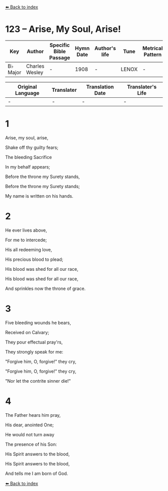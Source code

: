[⬅️ Back to index](../README.md)

# 123 – Arise, My Soul, Arise!

Key | Author   | Specific Bible Passage     |Hymn Date |Author's life |Tune |Metrical Pattern   |Composer/Source
-- | --------- | ---------------------------|----------|--------------|-----|-------------------|-------------  
B♭ Major |Charles Wesley |- |1908 |- |LENOX |- |Lewis Edson

Original Language | Translater | Translation Date   | Translater's Life  
----------------- | --------- | --------------------|-------------     
\- |- |- |-




# 1

Arise, my soul, arise,

Shake off thy guilty fears;

The bleeding Sacrifice

In my behalf appears;

Before the throne my Surety stands,

Before the throne my Surety stands;

My name is written on his hands.



# 2

He ever lives above,

For me to intercede;

His all redeeming love,

His precious blood to plead;

His blood was shed for all our race,

His blood was shed for all our race,

And sprinkles now the throne of grace.



# 3

Five bleeding wounds he bears,

Received on Calvary;

They pour effectual pray'rs,

They strongly speak for me:

"Forgive him, O, forgive!"  they cry, 

"Forgive him, O, forgive!"  they cry,

"Nor let the contrite sinner die!"



# 4

The Father hears him pray,

His dear, anointed One;

He would not turn away

The presence of his Son:

His Spirit answers to the blood,

His Spirit answers to the blood,

And tells me I am born of God.

[⬅️ Back to index](../README.md)
